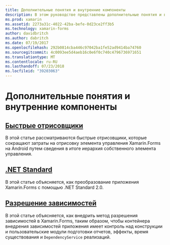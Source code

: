 ```yaml
---
title: Дополнительные понятия и внутренние компоненты
description: В этом руководстве представлены дополнительные понятия и внутренние компоненты для Xamarin.Forms. Он в настоящее время находятся статьи, посвященные быстрые отрисовщики и .NET Standard.
ms.prod: xamarin
ms.assetid: 2273a31c-4022-42ba-befe-0d23ce2ff3b5
ms.technology: xamarin-forms
author: davidbritch
ms.author: dabritch
ms.date: 07/19/2017
ms.openlocfilehash: 292b0814cba446c97042ba1fe52ad9414ba74760
ms.sourcegitcommit: 4c0093ee5d4aeb16c0e6f0c740c4796736971651
ms.translationtype: MT
ms.contentlocale: ru-RU
ms.lasthandoff: 07/23/2018
ms.locfileid: "39203063"
---
```

# <a name="advanced-concepts--internals"></a>Дополнительные понятия и внутренние компоненты

## <a name="fast-renderersfast-renderersmd"></a>[Быстрые отрисовщики](fast-renderers.md)

В этой статье рассматриваются быстрые отрисовщики, которые сокращают затраты на отрисовку элемента управления Xamarin.Forms на Android путем сведения в итоге иерархия собственного элемента управления.

## <a name="net-standardnet-standardmd"></a>[.NET Standard](net-standard.md)

В этой статье объясняется, как преобразование приложения Xamarin.Forms с помощью .NET Standard 2.0.

## <a name="dependency-resolutiondependency-resolutionmd"></a>[Разрешение зависимостей](dependency-resolution.md)

В этой статье объясняется, как внедрить метод разрешения зависимостей в Xamarin.Forms, таким образом, чтобы контейнера внедрения зависимостей приложения имеет контроль над конструкции и пользовательские модули подготовки отчетов, эффекты, время существования и `DependencyService` реализаций.
